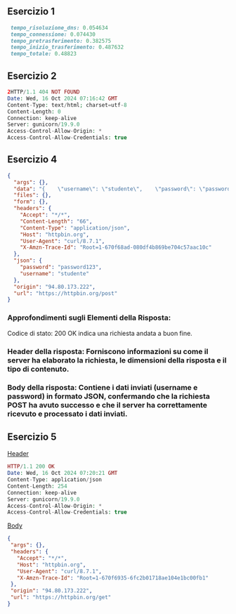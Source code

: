 
## Esercizio 1

 ``` ruby
  tempo_risoluzione_dns: 0.054634
  tempo_connessione: 0.074430
  tempo_pretrasferimento: 0.382575
  tempo_inizio_trasferimento: 0.487632
  tempo_totale: 0.48823
 ```

## Esercizio 2

``` php  
2HTTP/1.1 404 NOT FOUND
Date: Wed, 16 Oct 2024 07:16:42 GMT
Content-Type: text/html; charset=utf-8
Content-Length: 0
Connection: keep-alive
Server: gunicorn/19.9.0
Access-Control-Allow-Origin: *
Access-Control-Allow-Credentials: true
``` 

## Esercizio 4 
``` json
{
  "args": {},
  "data": "{    \"username\": \"studente\",    \"password\": \"password123\"        }",
  "files": {},
  "form": {},
  "headers": {
    "Accept": "*/*",
    "Content-Length": "66",
    "Content-Type": "application/json",
    "Host": "httpbin.org",
    "User-Agent": "curl/8.7.1",
    "X-Amzn-Trace-Id": "Root=1-670f68ad-080df4b869be704c57aac10c"
  },
  "json": {
    "password": "password123",
    "username": "studente"
  },
  "origin": "94.80.173.222",
  "url": "https://httpbin.org/post"
}
```
### Approfondimenti sugli Elementi  della Risposta:
Codice di stato: 200 OK indica una richiesta andata a buon fine.

###  Header della risposta: Forniscono informazioni su come il server ha elaborato la richiesta, le dimensioni della risposta e il tipo di contenuto.

### Body della risposta: Contiene i dati inviati (username e password) in formato JSON, confermando che la richiesta POST ha avuto successo e che il server ha correttamente ricevuto e processato i dati inviati.







## Esercizio 5 
[Header](https://github.com/ruffoh/Tpsit_24/blob/main/2k24/Http/Curl/esercizio/headers.txt)
``` php
HTTP/1.1 200 OK
Date: Wed, 16 Oct 2024 07:20:21 GMT
Content-Type: application/json
Content-Length: 254
Connection: keep-alive
Server: gunicorn/19.9.0
Access-Control-Allow-Origin: *
Access-Control-Allow-Credentials: true


```
[Body](https://github.com/ruffoh/Tpsit_24/blob/main/2k24/Http/Curl/esercizio/body.txt)
 ``` json
{
  "args": {}, 
  "headers": {
    "Accept": "*/*", 
    "Host": "httpbin.org", 
    "User-Agent": "curl/8.7.1", 
    "X-Amzn-Trace-Id": "Root=1-670f6935-6fc2b01718ae104e1bc00fb1"
  }, 
  "origin": "94.80.173.222", 
  "url": "https://httpbin.org/get"
}
```


